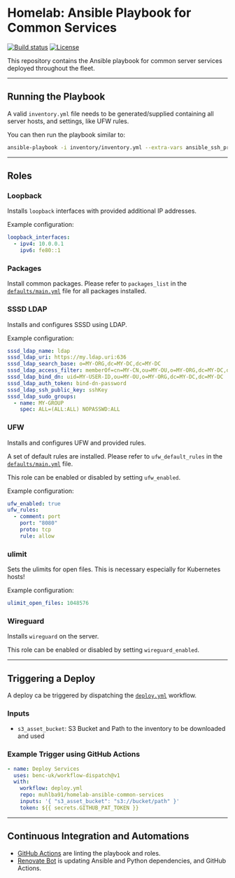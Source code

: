 # Homelab: Ansible Playbook for Common Services

[![Build status](https://img.shields.io/github/actions/workflow/status/muhlba91/homelab-ansible-common-services/pipeline.yml?style=for-the-badge)](https://github.com/muhlba91/homelab-ansible-common-services/actions/workflows/pipeline.yml)
[![License](https://img.shields.io/github/license/muhlba91/homelab-ansible-common-services?style=for-the-badge)](LICENSE.md)

This repository contains the Ansible playbook for common server services deployed throughout the fleet.

---

## Running the Playbook

A valid `inventory.yml` file needs to be generated/supplied containing all server hosts, and settings, like UFW rules.

You can then run the playbook similar to:

```bash
ansible-playbook -i inventory/inventory.yml --extra-vars ansible_ssh_private_key_file=inventory/ssh.key site.yml
```

---

## Roles

### Loopback

Installs `loopback` interfaces with provided additional IP addresses.

Example configuration:

```yaml
loopback_interfaces:
  - ipv4: 10.0.0.1
    ipv6: fe80::1
```

### Packages

Install common packages. Please refer to `packages_list` in the [`defaults/main.yml`](roles/packages/defaults/main.yml) file for all packages installed.

### SSSD LDAP

Installs and configures SSSD using LDAP.

Example configuration:

```yaml
sssd_ldap_name: ldap
sssd_ldap_uri: https://my.ldap.uri:636
sssd_ldap_search_base: o=MY-ORG,dc=MY-DC,dc=MY-DC
sssd_ldap_access_filter: memberOf=cn=MY-CN,ou=MY-OU,o=MY-ORG,dc=MY-DC,dc=MY-DC
sssd_ldap_bind_dn: uid=MY-USER-ID,ou=MY-OU,o=MY-ORG,dc=MY-DC,dc=MY-DC
sssd_ldap_auth_token: bind-dn-password
sssd_ldap_ssh_public_key: sshKey
sssd_ldap_sudo_groups:
  - name: MY-GROUP
    spec: ALL=(ALL:ALL) NOPASSWD:ALL
```

### UFW

Installs and configures UFW and provided rules.

A set of default rules are installed. Please refer to `ufw_default_rules` in the [`defaults/main.yml`](roles/ufw/defaults/main.yml) file.

This role can be enabled or disabled by setting `ufw_enabled`.

Example configuration:

```yaml
ufw_enabled: true
ufw_rules:
  - comment: port
    port: "8080"
    proto: tcp
    rule: allow
```

### ulimit

Sets the ulimits for open files. This is necessary especially for Kubernetes hosts!

Example configuration:

```yaml
ulimit_open_files: 1048576
```

### Wireguard

Installs `wireguard` on the server.

This role can be enabled or disabled by setting `wireguard_enabled`.

---

## Triggering a Deploy

A deploy ca be triggered by dispatching the [`deploy.yml`](.github/workflows/deploy.yml) workflow.

### Inputs

- `s3_asset_bucket`: S3 Bucket and Path to the inventory to be downloaded and used

### Example Trigger using GitHub Actions

```yaml
- name: Deploy Services
  uses: benc-uk/workflow-dispatch@v1
  with:
    workflow: deploy.yml
    repo: muhlba91/homelab-ansible-common-services
    inputs: '{ "s3_asset_bucket": "s3://bucket/path" }'
    token: ${{ secrets.GITHUB_PAT_TOKEN }}
```

---

## Continuous Integration and Automations

- [GitHub Actions](https://docs.github.com/en/actions) are linting the playbook and roles.
- [Renovate Bot](https://github.com/renovatebot/renovate) is updating Ansible and Python dependencies, and GitHub Actions.

